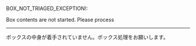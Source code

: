 BOX_NOT_TRIAGED_EXCEPTION!: 

Box contents are not started. Please process

-----

ボックスの中身が着手されていません。ボックス処理をお願いします。



